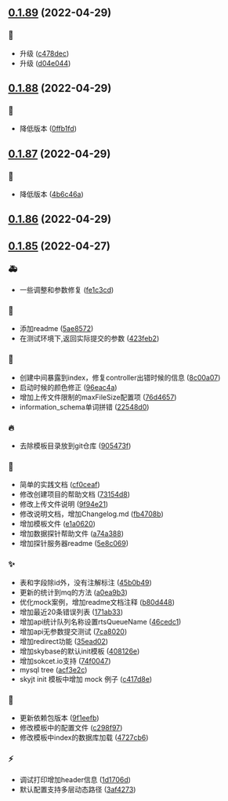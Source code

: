 ## [0.1.89](https://github.com/kongnet/skybase/compare/v0.1.88...v0.1.89) (2022-04-29)


### :wrench:

* 升级 ([c478dec](https://github.com/kongnet/skybase/commit/c478decb6335059e0c01a6da147fb80f3d66f31b))
* 升级 ([d04e044](https://github.com/kongnet/skybase/commit/d04e044dc8301cf1b49979dba27e142e606a7d85))



## [0.1.88](https://github.com/kongnet/skybase/compare/v0.1.87...v0.1.88) (2022-04-29)


### :wrench:

* 降低版本 ([0ffb1fd](https://github.com/kongnet/skybase/commit/0ffb1fd7c7f66db5ee21f7315f9677687f098041))



## [0.1.87](https://github.com/kongnet/skybase/compare/v0.1.86...v0.1.87) (2022-04-29)


### :wrench:

* 降低版本 ([4b6c46a](https://github.com/kongnet/skybase/commit/4b6c46ab2888898fef02384240442d260f1c211c))



## [0.1.86](https://github.com/kongnet/skybase/compare/v0.1.85...v0.1.86) (2022-04-29)




## [0.1.85](https://github.com/kongnet/skybase/compare/96eac4a81b24f033520a71fa0e64c8e2e3f926fc...v0.1.85) (2022-04-27)


### :ambulance:

* 一些调整和参数修复 ([fe1c3cd](https://github.com/kongnet/skybase/commit/fe1c3cdcd8fe9837026ac5b324b46b708e498d51))

### :art:

* 添加readme ([5ae8572](https://github.com/kongnet/skybase/commit/5ae85725b0240f80edfc7df4ecd6918c23770e56))
* 在测试环境下,返回实际提交的参数 ([423feb2](https://github.com/kongnet/skybase/commit/423feb206c8942333b222be86e1596ead316bfe9))

### :bug:

* 创建中间暴露到index，修复controller出错时候的信息 ([8c00a07](https://github.com/kongnet/skybase/commit/8c00a07f3ed6c0549ee2db84c3f42d0e542429e7))
* 启动时候的颜色修正 ([96eac4a](https://github.com/kongnet/skybase/commit/96eac4a81b24f033520a71fa0e64c8e2e3f926fc))
* 增加上传文件限制的maxFileSize配置项 ([76d4657](https://github.com/kongnet/skybase/commit/76d46577d668dc39e6d6cbd2ec170bff8a09ff6f))
* information_schema单词拼错 ([22548d0](https://github.com/kongnet/skybase/commit/22548d081cfb97882fa3c14213b69f741f4a4206))

### :fire:

* 去除模板目录放到git仓库 ([905473f](https://github.com/kongnet/skybase/commit/905473f429919302c590185157683d0e276a00f5))

### :memo:

* 简单的实践文档 ([cf0ceaf](https://github.com/kongnet/skybase/commit/cf0ceaf5f8ac61e5ef7cf1997a4935b6b0eb90de))
* 修改创建项目的帮助文档 ([73154d8](https://github.com/kongnet/skybase/commit/73154d89b33d039a45401b7ab64ccb9451f1e119))
* 修改上传文件说明 ([9f94e21](https://github.com/kongnet/skybase/commit/9f94e2100ae8e4d2bce614395b1762937d117d9d))
* 修改说明文档，增加Changelog.md ([fb4708b](https://github.com/kongnet/skybase/commit/fb4708bc445a1cde593668edf094aeefbe665543))
* 增加模板文件 ([e1a0620](https://github.com/kongnet/skybase/commit/e1a062001d3646f0ae4b0f0213cc0f01d25d4edd))
* 增加数据探针帮助文件 ([a74a388](https://github.com/kongnet/skybase/commit/a74a38856393083043b9b0373f4993dafc435011))
* 增加探针服务器readme ([5e8c069](https://github.com/kongnet/skybase/commit/5e8c0693397ea737e0413a068218add3f7600f2f))

### :sparkles:

* 表和字段除id外，没有注解标注 ([45b0b49](https://github.com/kongnet/skybase/commit/45b0b493f8d7754d13b76e11d9c5447ec07c1955))
* 更新的统计到mq的方法 ([a0ea9b3](https://github.com/kongnet/skybase/commit/a0ea9b3f8c139281f5c8ae2973cdcd4299165488))
* 优化mock案例，增加readme文档注释 ([b80d448](https://github.com/kongnet/skybase/commit/b80d448e147bacdde1d422f446514af60c781efa))
* 增加最近20条错误列表 ([171ab33](https://github.com/kongnet/skybase/commit/171ab330be6ce795e5151d9e2c27ae47a5028291))
* 增加api统计队列名称设置rtsQueueName ([46cedc1](https://github.com/kongnet/skybase/commit/46cedc19dddef9b573f27fabe96c919016184732))
* 增加api无参数提交测试 ([7ca8020](https://github.com/kongnet/skybase/commit/7ca80203772b356f0005b0dae7f238f7a800715b))
* 增加redirect功能 ([35ead02](https://github.com/kongnet/skybase/commit/35ead02d749b36b6adadfe4ce3e92ac2db1cdfa7))
* 增加skybase的默认init模板 ([408126e](https://github.com/kongnet/skybase/commit/408126e84c84852faad9d8480f30e8be94372d5b))
* 增加sokcet.io支持 ([74f0047](https://github.com/kongnet/skybase/commit/74f0047bcc9b2be393d062a0d490b4210e35619e))
* mysql tree ([acf3e2c](https://github.com/kongnet/skybase/commit/acf3e2cdfe9ff27bb047f36f1362775e64ca35ac))
* skyjt init 模板中增加 mock 例子 ([c417d8e](https://github.com/kongnet/skybase/commit/c417d8e79ef18aa72db85e8d1ffbfea330ed256d))

### :wrench:

* 更新依赖包版本 ([9f1eefb](https://github.com/kongnet/skybase/commit/9f1eefb40b2433536252428a0eac6f8053b9b1a7))
* 修改模板中的配置文件 ([c298f97](https://github.com/kongnet/skybase/commit/c298f97124f919612b36d210f1acf43b61d71719))
* 修改模板中index的数据库加载 ([4727cb6](https://github.com/kongnet/skybase/commit/4727cb60468ee5d773b67654c8d3ffb19d2fb3fa))

### :zap:

* 调试打印增加header信息 ([1d1706d](https://github.com/kongnet/skybase/commit/1d1706d3b3fdeddd27a7fd77c7e8ffe647bc90e8))
* 默认配置支持多层动态路径 ([3af4273](https://github.com/kongnet/skybase/commit/3af42730ce48087c864159ade1af043cae120fbc))



